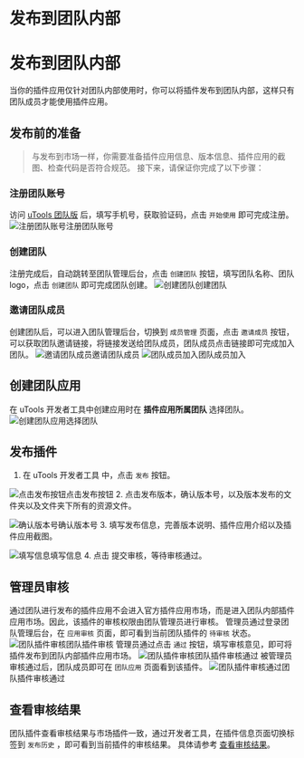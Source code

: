 # 发布到团队内部

# 发布到团队内部 ​
当你的插件应用仅针对团队内部使用时，你可以将插件发布到团队内部，这样只有团队成员才能使用插件应用。
## 发布前的准备 ​
> 与发布到市场一样，你需要准备插件应用信息、版本信息、插件应用的截图、检查代码是否符合规范。
接下来，请保证你完成了以下步骤：
### 注册团队账号 ​
访问 [uTools 团队版](https://team.u-tools.cn/) 后，填写手机号，获取验证码，点击 `开始使用` 即可完成注册。
![注册团队账号](/docs/assets/team-register.XRNQsw_i.png)注册团队账号
### 创建团队 ​
注册完成后，自动跳转至团队管理后台，点击 `创建团队` 按钮，填写团队名称、团队 logo，点击 `创建团队` 即可完成团队创建。
![创建团队](/docs/assets/team-create.EphMxF42.png)创建团队
### 邀请团队成员 ​
创建团队后，可以进入团队管理后台，切换到 `成员管理` 页面，点击 `邀请成员` 按钮，可以获取团队邀请链接，将链接发送给团队成员，团队成员点击链接即可完成加入团队。
![邀请团队成员](/docs/assets/team-invite.ZrEo4j4Q.png)邀请团队成员
![团队成员加入](/docs/assets/team-members.isdYs9YR.png)团队成员加入
## 创建团队应用 ​
在 uTools 开发者工具中创建应用时在 **插件应用所属团队** 选择团队。
![创建团队应用](/docs/assets/plugin-for-team.9AagV42K.png)选择团队
## 发布插件 ​
  1. 在 uTools 开发者工具 中，点击 `发布` 按钮。


![点击发布按钮](/docs/assets/publish-0.etC2yjgv.png)点击发布按钮
  2. 点击发布版本，确认版本号，以及版本发布的文件夹以及文件夹下所有的资源文件。


![确认版本号](/docs/assets/publish-1.KFuA7NdI.png)确认版本号
  3. 填写发布信息，完善版本说明、插件应用介绍以及插件应用截图。


![填写信息](/docs/assets/publish-2.n6rSEjN0.png)填写信息
  4. 点击 提交审核，等待审核通过。


## 管理员审核 ​
通过团队进行发布的插件应用不会进入官方插件应用市场，而是进入团队内部插件应用市场。因此，该插件的审核权限由团队管理员进行审核。
管理员通过登录团队管理后台，在 `应用审核` 页面，即可看到当前团队插件的 `待审核` 状态。
![团队插件审核](/docs/assets/team-audit.yXbfUx1Y.png)团队插件审核
管理员通过点击 `通过` 按钮，填写审核意见，即可将插件发布到团队内部插件应用市场。
![团队插件审核](/docs/assets/team-audit-access.lVDw5I4A.png)团队插件审核通过
被管理员审核通过后，团队成员即可在 `团队应用` 页面看到该插件。
![团队插件审核通过](/docs/assets/team-apps.BZDf0oy4.png)团队插件审核通过
## 查看审核结果 ​
团队插件查看审核结果与市场插件一致，通过开发者工具，在插件信息页面切换标签到 `发布历史` ，即可看到当前插件的审核结果。
具体请参考 [查看审核结果](./publish-plugin.html#查看审核结果)。
